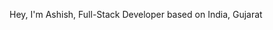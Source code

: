 Hey, I'm Ashish, Full-Stack Developer based on India, Gujarat
<br>
<br>
<!--START_SECTION:waka-->
<!--END_SECTION:waka-->
